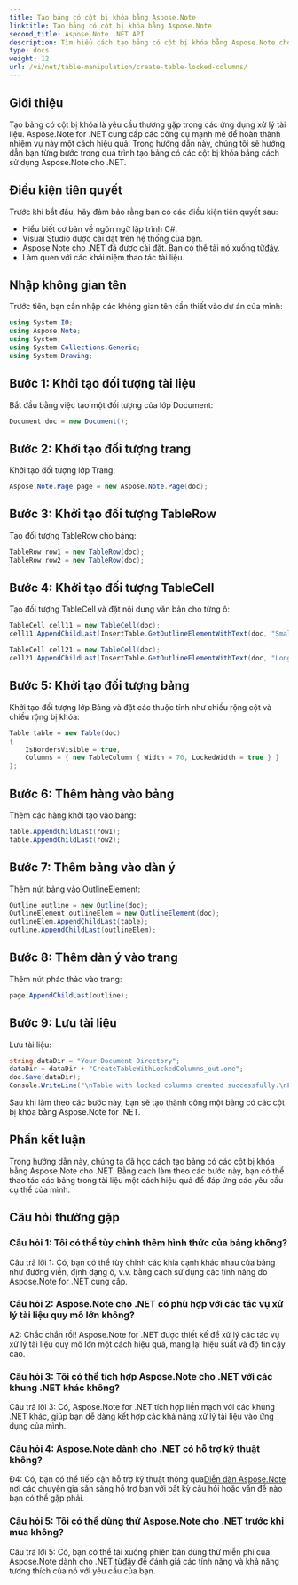 ```yaml
---
title: Tạo bảng có cột bị khóa bằng Aspose.Note
linktitle: Tạo bảng có cột bị khóa bằng Aspose.Note
second_title: Aspose.Note .NET API
description: Tìm hiểu cách tạo bảng có cột bị khóa bằng Aspose.Note cho .NET. Hướng dẫn từng bước để thực hiện các tác vụ xử lý tài liệu hiệu quả.
type: docs
weight: 12
url: /vi/net/table-manipulation/create-table-locked-columns/
---
```

## Giới thiệu

Tạo bảng có cột bị khóa là yêu cầu thường gặp trong các ứng dụng xử lý tài liệu. Aspose.Note for .NET cung cấp các công cụ mạnh mẽ để hoàn thành nhiệm vụ này một cách hiệu quả. Trong hướng dẫn này, chúng tôi sẽ hướng dẫn bạn từng bước trong quá trình tạo bảng có các cột bị khóa bằng cách sử dụng Aspose.Note cho .NET.

## Điều kiện tiên quyết

Trước khi bắt đầu, hãy đảm bảo rằng bạn có các điều kiện tiên quyết sau:

- Hiểu biết cơ bản về ngôn ngữ lập trình C#.
- Visual Studio được cài đặt trên hệ thống của bạn.
-  Aspose.Note cho .NET đã được cài đặt. Bạn có thể tải nó xuống từ[đây](https://releases.aspose.com/note/net/).
- Làm quen với các khái niệm thao tác tài liệu.

## Nhập không gian tên

Trước tiên, bạn cần nhập các không gian tên cần thiết vào dự án của mình:

```csharp
using System.IO;
using Aspose.Note;
using System;
using System.Collections.Generic;
using System.Drawing;
```

## Bước 1: Khởi tạo đối tượng tài liệu

Bắt đầu bằng việc tạo một đối tượng của lớp Document:

```csharp
Document doc = new Document();
```

## Bước 2: Khởi tạo đối tượng trang

Khởi tạo đối tượng lớp Trang:

```csharp
Aspose.Note.Page page = new Aspose.Note.Page(doc);
```

## Bước 3: Khởi tạo đối tượng TableRow

Tạo đối tượng TableRow cho bảng:

```csharp
TableRow row1 = new TableRow(doc);
TableRow row2 = new TableRow(doc);
```

## Bước 4: Khởi tạo đối tượng TableCell

Tạo đối tượng TableCell và đặt nội dung văn bản cho từng ô:

```csharp
TableCell cell11 = new TableCell(doc);
cell11.AppendChildLast(InsertTable.GetOutlineElementWithText(doc, "Small text"));

TableCell cell21 = new TableCell(doc);
cell21.AppendChildLast(InsertTable.GetOutlineElementWithText(doc, "Long text with several words and spaces."));
```

## Bước 5: Khởi tạo đối tượng bảng

Khởi tạo đối tượng lớp Bảng và đặt các thuộc tính như chiều rộng cột và chiều rộng bị khóa:

```csharp
Table table = new Table(doc)
{
    IsBordersVisible = true,
    Columns = { new TableColumn { Width = 70, LockedWidth = true } }
};
```

## Bước 6: Thêm hàng vào bảng

Thêm các hàng khởi tạo vào bảng:

```csharp
table.AppendChildLast(row1);
table.AppendChildLast(row2);
```

## Bước 7: Thêm bảng vào dàn ý

Thêm nút bảng vào OutlineElement:

```csharp
Outline outline = new Outline(doc);
OutlineElement outlineElem = new OutlineElement(doc);
outlineElem.AppendChildLast(table);
outline.AppendChildLast(outlineElem);
```

## Bước 8: Thêm dàn ý vào trang

Thêm nút phác thảo vào trang:

```csharp
page.AppendChildLast(outline);
```

## Bước 9: Lưu tài liệu

Lưu tài liệu:

```csharp
string dataDir = "Your Document Directory";
dataDir = dataDir + "CreateTableWithLockedColumns_out.one";
doc.Save(dataDir);
Console.WriteLine("\nTable with locked columns created successfully.\nFile saved at " + dataDir);
```

Sau khi làm theo các bước này, bạn sẽ tạo thành công một bảng có các cột bị khóa bằng Aspose.Note for .NET.

## Phần kết luận

Trong hướng dẫn này, chúng ta đã học cách tạo bảng có các cột bị khóa bằng Aspose.Note cho .NET. Bằng cách làm theo các bước này, bạn có thể thao tác các bảng trong tài liệu một cách hiệu quả để đáp ứng các yêu cầu cụ thể của mình.

## Câu hỏi thường gặp

### Câu hỏi 1: Tôi có thể tùy chỉnh thêm hình thức của bảng không?

Câu trả lời 1: Có, bạn có thể tùy chỉnh các khía cạnh khác nhau của bảng như đường viền, định dạng ô, v.v. bằng cách sử dụng các tính năng do Aspose.Note for .NET cung cấp.

### Câu hỏi 2: Aspose.Note cho .NET có phù hợp với các tác vụ xử lý tài liệu quy mô lớn không?

A2: Chắc chắn rồi! Aspose.Note for .NET được thiết kế để xử lý các tác vụ xử lý tài liệu quy mô lớn một cách hiệu quả, mang lại hiệu suất và độ tin cậy cao.

### Câu hỏi 3: Tôi có thể tích hợp Aspose.Note cho .NET với các khung .NET khác không?

Câu trả lời 3: Có, Aspose.Note for .NET tích hợp liền mạch với các khung .NET khác, giúp bạn dễ dàng kết hợp các khả năng xử lý tài liệu vào ứng dụng của mình.

### Câu hỏi 4: Aspose.Note dành cho .NET có hỗ trợ kỹ thuật không?

Đ4: Có, bạn có thể tiếp cận hỗ trợ kỹ thuật thông qua[Diễn đàn Aspose.Note](https://forum.aspose.com/c/note/28) nơi các chuyên gia sẵn sàng hỗ trợ bạn với bất kỳ câu hỏi hoặc vấn đề nào bạn có thể gặp phải.

### Câu hỏi 5: Tôi có thể dùng thử Aspose.Note cho .NET trước khi mua không?

 Câu trả lời 5: Có, bạn có thể tải xuống phiên bản dùng thử miễn phí của Aspose.Note dành cho .NET từ[đây](https://releases.aspose.com/) để đánh giá các tính năng và khả năng tương thích của nó với yêu cầu của bạn.